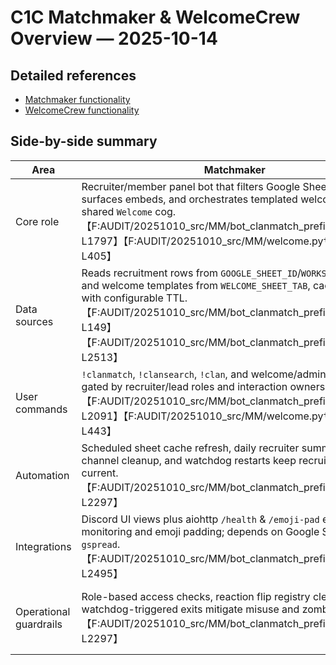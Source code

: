 # C1C Matchmaker & WelcomeCrew Overview — 2025-10-14

## Detailed references
* [Matchmaker functionality](MATCHMAKER_FUNCTIONALITY_2025-10-14.md)
* [WelcomeCrew functionality](WELCOME_FUNCTIONALITY_2025-10-14.md)

## Side-by-side summary
| Area | Matchmaker | WelcomeCrew |
| --- | --- | --- |
| Core role | Recruiter/member panel bot that filters Google Sheet clan data, surfaces embeds, and orchestrates templated welcomes via the shared `Welcome` cog.【F:AUDIT/20251010_src/MM/bot_clanmatch_prefix.py†L1161-L1797】【F:AUDIT/20251010_src/MM/welcome.py†L303-L405】 | Thread watcher that logs welcome/promo closures to Sheets, prompting for missing data and renaming threads to the canonical closed format.【F:AUDIT/20251010_src/WC/bot_welcomecrew.py†L732-L1803】 |
| Data sources | Reads recruitment rows from `GOOGLE_SHEET_ID`/`WORKSHEET_NAME` and welcome templates from `WELCOME_SHEET_TAB`, caching results with configurable TTL.【F:AUDIT/20251010_src/MM/bot_clanmatch_prefix.py†L64-L149】【F:AUDIT/20251010_src/MM/bot_clanmatch_prefix.py†L2506-L2513】 | Uses Sheet1/Sheet4 for ticket logging and the clanlist tab for tag inference, with cached worksheet handles and clan tag regexes.【F:AUDIT/20251010_src/WC/bot_welcomecrew.py†L115-L381】 |
| User commands | `!clanmatch`, `!clansearch`, `!clan`, and welcome/admin commands gated by recruiter/lead roles and interaction ownership checks.【F:AUDIT/20251010_src/MM/bot_clanmatch_prefix.py†L1678-L2091】【F:AUDIT/20251010_src/MM/welcome.py†L303-L443】 | `!env_check`, `!backfill_tickets`, `!watch_status`, and health/maintenance commands toggled via `ENABLE_CMD_*` flags.【F:AUDIT/20251010_src/WC/bot_welcomecrew.py†L1007-L1297】 |
| Automation | Scheduled sheet cache refresh, daily recruiter summary posts, channel cleanup, and watchdog restarts keep recruiting flows current.【F:AUDIT/20251010_src/MM/bot_clanmatch_prefix.py†L620-L2297】 | Scheduled clan-tag refreshes, live close detection, dropdown prompts, and watchdog restarts ensure sheet parity and prompt resolution.【F:AUDIT/20251010_src/WC/bot_welcomecrew.py†L1350-L1600】 |
| Integrations | Discord UI views plus aiohttp `/health` & `/emoji-pad` endpoints for monitoring and emoji padding; depends on Google Sheets via `gspread`.【F:AUDIT/20251010_src/MM/bot_clanmatch_prefix.py†L760-L2495】 | Discord thread APIs with fallback notify channel usage and aiohttp health probes; interacts with Google Sheets via `gspread` for writes and dedupe.【F:AUDIT/20251010_src/WC/bot_welcomecrew.py†L700-L1596】 |
| Operational guardrails | Role-based access checks, reaction flip registry cleanup, and watchdog-triggered exits mitigate misuse and zombie states.【F:AUDIT/20251010_src/MM/bot_clanmatch_prefix.py†L1086-L2297】 | Backoff throttling, notify fallbacks, and ticket index caching avoid sheet abuse while surfacing incomplete records to staff.【F:AUDIT/20251010_src/WC/bot_welcomecrew.py†L400-L815】 |
